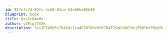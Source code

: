 ```yaml
---
id: 827efc7d-82fc-4c69-81ce-52e69be85b98
blueprint: book
title: QssGr64wMx
author: y2PcgtYVXk
description: 3ziJP2ARN5t7b4XQzlsu4ES87NhzhVKJD4T2SqKVUbFNvjT00YNtPRpKMuwYeM5gEESTtQRwubUUqkBiCzyunlx7Od2UtrPGEawN
---
```

